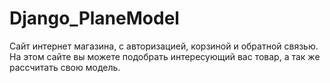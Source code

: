 # Django_PlaneModel

Сайт интернет магазина, с авторизацией, корзиной и обратной связью.
На этом сайте вы можете подобрать интересующий вас товар, а так же рассчитать свою модель.
